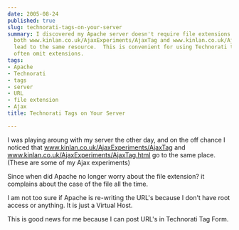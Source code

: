```yaml
---
date: 2005-08-24
published: true
slug: technorati-tags-on-your-server
summary: I discovered my Apache server doesn't require file extensions for URLs, meaning
  both www.kinlan.co.uk/AjaxExperiments/AjaxTag and www.kinlan.co.uk/AjaxExperiments/AjaxTag.html
  lead to the same resource.  This is convenient for using Technorati tags, which
  often omit extensions.
tags:
- Apache
- Technorati
- tags
- server
- URL
- file extension
- Ajax
title: Technorati Tags on Your Server

---
```

I was playing aroung with my server the other day, and on the off chance I noticed that <a href="http://www.kinlan.co.uk/AjaxExperiments/AjaxTag">www.kinlan.co.uk/AjaxExperiments/AjaxTag</a> and <a href="http://www.kinlan.co.uk/AjaxExperiments/AjaxTag.html">www.kinlan.co.uk/AjaxExperiments/AjaxTag.html</a> go to the same place.  (These are some of my Ajax experiments)<p />Since when did Apache no longer worry about the file extension? it complains about the case of the file all the time.<p />I am not too sure if Apache is re-writing the URL's because I don't have root access or anything.  It is just a Virtual Host.<p />This is good news for me because I can post URL's in Technorati Tag Form.<p />

